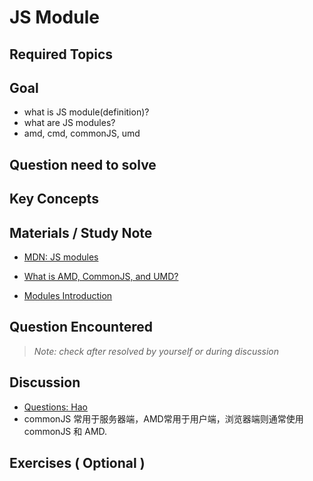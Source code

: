 # **JS Module**

## **Required Topics**

## **Goal**

- what is JS module(definition)?
- what are JS modules?
- amd, cmd, commonJS, umd

## **Question need to solve**


## **Key Concepts**

## **Materials / Study Note**

- [MDN: JS modules](https://developer.mozilla.org/en-US/docs/Web/JavaScript/Guide/Modules)
- [What is AMD, CommonJS, and UMD?](https://www.davidbcalhoun.com/2014/what-is-amd-commonjs-and-umd/)

- [Modules Introduction](https://juejin.im/post/5c17ad756fb9a049ff4e0a62)
## **Question Encountered**

>*Note: check after resolved by yourself or during discussion*


## **Discussion**

- [Questions: Hao](assets/question_Hao.js)
- commonJS 常用于服务器端，AMD常用于用户端，浏览器端则通常使用commonJS 和 AMD.

## **Exercises** ( Optional )
